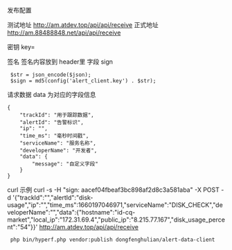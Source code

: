发布配置


测试地址 http://am.atdev.top/api/api/receive
正式地址 http://am.88488848.net/api/api/receive

密钥 key=

签名  签名内容放到 header里 字段  sign
```
 $str = json_encode($json);
 $sign = md5(config('alert_client.key') . $str);
```

请求数据 data 为对应的字段信息
```
{
	"trackId": "用于跟踪数据",
	"alertId": "告警标识",
	"ip": "",
	"time_ms": "毫秒时间戳",
	"serviceName": "服务名称",
	"developerName": "开发者",
	"data": {
		"message": "自定义字段"
	}
}
```

curl  示例
curl -s -H "sign: aacef04fbeaf3bc898af2d8c3a581aba" -X POST -d '{"trackId":"","alertId":"disk-usage","ip":"","time_ms":1660197046971,"serviceName":"DISK_CHECK","developerName":"","data":{"hostname":"id-cq-market","local_ip":"172.31.69.4","public_ip":"8.215.77.167","disk_usage_percent":"54"}}' http://am.atdev.top/api/api/receive


```
 php bin/hyperf.php vendor:publish dongfenghulian/alert-data-client
```
